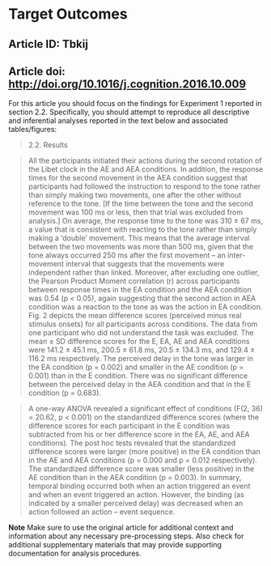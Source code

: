 # Target Outcomes
## Article ID: Tbkij
## Article doi: http://doi.org/10.1016/j.cognition.2016.10.009

For this article you should focus on the findings for Experiment 1 reported in section 2.2. Specifically, you should attempt to reproduce all descriptive and inferential analyses reported in the text below and associated tables/figures:

> 2.2. Results

> All the participants initiated their actions during the second rotation of the Libet clock in the AE and AEA conditions. In addition, the response times for the second movement in the AEA condition suggest that participants had followed the instruction to respond to the tone rather than simply making two movements, one after the other without reference to the tone. [If the time between the tone and the second movement was 100 ms or less, then that trial was excluded from analysis.] On average, the response time to the tone was 310 ± 67 ms, a value that is consistent with reacting to the tone rather than simply making a ‘double’ movement. This means that the average interval between the two movements was more than 500 ms, given that the tone always occurred 250 ms after the first movement – an inter-movement interval that suggests that the movements were independent rather than linked. Moreover, after excluding one outlier, the Pearson Product Moment correlation (r) across participants between response times in the EA condition and the AEA condition was 0.54 (p < 0.05), again suggesting that the second action in AEA condition was a reaction to the tone as was the action in EA condition. Fig. 2 depicts the mean difference scores (perceived minus real stimulus onsets) for all participants across conditions. The data from one participant who did not understand the task was excluded. The mean ± SD difference scores for the E, EA, AE and AEA conditions were 141.2 ± 45.1 ms, 200.5 ± 61.8 ms, 20.5 ± 134.3 ms, and 129.4 ± 116.2 ms respectively. The perceived delay in the tone was larger in the EA condition (p = 0.002) and smaller in the AE condition (p = 0.001) than in the E condition. There was no significant difference between the perceived delay in the AEA condition and that in the E condition (p = 0.683).

> A one-way ANOVA revealed a significant effect of conditions (F(2, 36) = 20.62, p < 0.001) on the standardized difference scores (where the difference scores for each participant in the E condition was subtracted from his or her difference score in the EA, AE, and AEA conditions). The post hoc tests revealed that the standardized difference scores were larger (more positive) in the EA condition than in the AE and AEA conditions (p = 0.000 and p = 0.012 respectively). The standardized difference score was smaller (less positive) in the AE condition than in the AEA condition (p = 0.003). In summary, temporal binding occurred both when an action triggered an event and when an event triggered an action. However, the binding (as indicated by a smaller perceived delay) was decreased when an action followed an action – event sequence.

**Note**
Make sure to use the original article for additional context and information about any necessary pre-processing steps. Also check for additional supplementary materials that may provide supporting documentation for analysis procedures.
